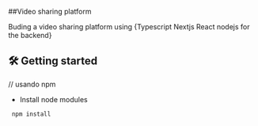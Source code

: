 ##Video sharing platform


Buding a video sharing platform using {Typescript Nextjs React nodejs for the backend}

## :hammer_and_wrench: Getting started
    
  // usando npm  
  
 - Install node modules


 ```sh
  npm install
  ```
   
